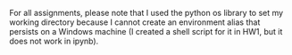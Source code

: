 For all assignments, please note that I used the python os library to set my working directory 
because I cannot create an environment alias that persists on a Windows machine (I created
a shell script for it in HW1, but it does not work in ipynb).
